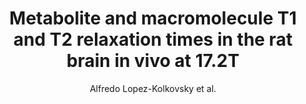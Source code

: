 ---
cat: ciel
subcat: midas
bestof: false
author: Alfredo Lopez-Kolkovsky et al.
title: Metabolite and macromolecule T1 and T2 relaxation times in the rat brain in vivo at 17.2T
journal: Magnetic Resonance in Medicine
year: 2016
type: article
doi: 10.1002/mrm.25602
---